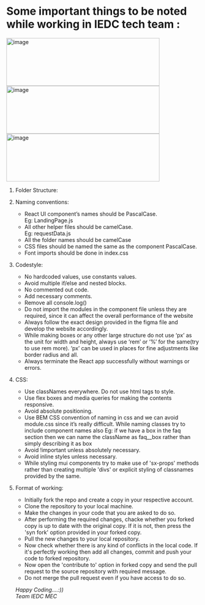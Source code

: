 # Some important things to be noted while working in IEDC  tech team :

<p float="left">
  <img width="400" height="125" alt="image" src="https://user-images.githubusercontent.com/75477017/188143031-dee759b6-9b72-4821-adf5-3059b2116eac.png">
  <img width="400" height="125" alt="image" src="https://user-images.githubusercontent.com/75477017/188143098-7d2fed7b-5282-454c-9346-621192bc7156.png">
 <img width="400" height="125" alt="image" src="https://user-images.githubusercontent.com/75477017/188143164-7dc58098-869f-46cd-bcbb-96d0ff7b840e.png">
</p>

1. Folder Structure:

2. Naming conventions:
    - React UI component’s names should be PascalCase. <br>
    Eg: LandingPage.js
    - All other helper files should be camelCase. <br>
    Eg: requestData.js
    - All the folder names should be camelCase
    - CSS files should be named the same as the component PascalCase.
    - Font imports should be done in index.css

3. Codestyle:
    - No hardcoded values, use constants values.
    - Avoid multiple if/else and nested blocks.
    - No commented out code.
    - Add necessary comments.
    - Remove all console.log()
    - Do not import the modules in the component file unless they are required, since it can affect the overall performance of the website
    - Always follow the exact design provided in the figma file and develop the website accordingly.
    - While making boxes or any other large structure do not use ‘px’ as the unit for width and height, always    use ‘rem’ or ‘%’ for the same(try to use rem more).
    ‘px’ can be used in places for fine adjustments like border radius and all.
    - Always terminate the React app successfully without warnings or errors.

4. CSS:
    - Use classNames everywhere. Do not use html tags to style.
    - Use flex boxes and media queries for making the contents responsive.
    - Avoid absolute positioning.
    - Use BEM CSS convention of naming in css and we can avoid module.css since it’s really difficult. While naming classes try to include component names also 
    Eg: if we have a box in the faq section then we can name the className as faq__box rather than simply describing it as box
    - Avoid !important unless absolutely necessary.
    - Avoid inline styles unless necessary.
    - While styling mui components try to make use of 'sx-props' methods rather than creating multiple 'divs' or explicit styling of classnames provided by the same.

5. Format of working:
    - Initially fork the repo and create a copy in your respective account.
    - Clone the repository to your local machine.
    - Make the changes in your code that you are asked to do so.
    - After performing the required changes, chacke whether you forked copy is up to date with the original copy. If it is not, then press the 'syn fork' option provided in your forked copy.
    - Pull the new changes to your local repository.
    - Now check whether there is any kind of conflicts in the local code. If it's perfectly working then add all changes, commit and push your code to forked repository.
    - Now open the 'contribute to' option in forked copy and send the pull request to the source repository with required message. 
    - Do not merge the pull request even if you have access to do so.




    <i>Happy Coding....:))</i><br>
    <i>Team IEDC MEC</i>
